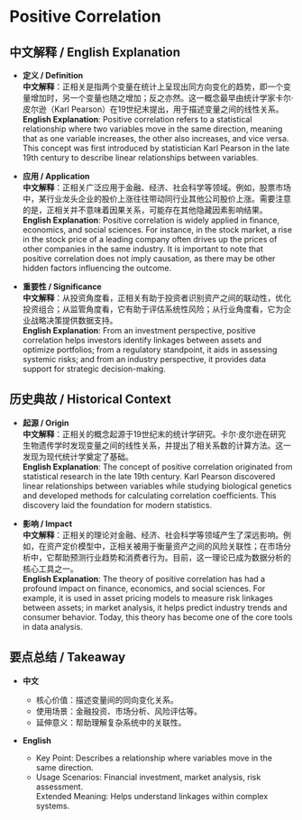 # Positive Correlation

## 中文解释 / English Explanation

* **定义 / Definition**  
  **中文解释**：正相关是指两个变量在统计上呈现出同方向变化的趋势，即一个变量增加时，另一个变量也随之增加；反之亦然。这一概念最早由统计学家卡尔·皮尔逊（Karl Pearson）在19世纪末提出，用于描述变量之间的线性关系。  
  **English Explanation**: Positive correlation refers to a statistical relationship where two variables move in the same direction, meaning that as one variable increases, the other also increases, and vice versa. This concept was first introduced by statistician Karl Pearson in the late 19th century to describe linear relationships between variables.

* **应用 / Application**  
  **中文解释**：正相关广泛应用于金融、经济、社会科学等领域。例如，股票市场中，某行业龙头企业的股价上涨往往带动同行业其他公司股价上涨。需要注意的是，正相关并不意味着因果关系，可能存在其他隐藏因素影响结果。  
  **English Explanation**: Positive correlation is widely applied in finance, economics, and social sciences. For instance, in the stock market, a rise in the stock price of a leading company often drives up the prices of other companies in the same industry. It is important to note that positive correlation does not imply causation, as there may be other hidden factors influencing the outcome.

* **重要性 / Significance**  
  **中文解释**：从投资角度看，正相关有助于投资者识别资产之间的联动性，优化投资组合；从监管角度看，它有助于评估系统性风险；从行业角度看，它为企业战略决策提供数据支持。  
  **English Explanation**: From an investment perspective, positive correlation helps investors identify linkages between assets and optimize portfolios; from a regulatory standpoint, it aids in assessing systemic risks; and from an industry perspective, it provides data support for strategic decision-making.

## 历史典故 / Historical Context

* **起源 / Origin**  
  **中文解释**：正相关的概念起源于19世纪末的统计学研究。卡尔·皮尔逊在研究生物遗传学时发现变量之间的线性关系，并提出了相关系数的计算方法。这一发现为现代统计学奠定了基础。  
  **English Explanation**: The concept of positive correlation originated from statistical research in the late 19th century. Karl Pearson discovered linear relationships between variables while studying biological genetics and developed methods for calculating correlation coefficients. This discovery laid the foundation for modern statistics.

* **影响 / Impact**  
  **中文解释**：正相关的理论对金融、经济、社会科学等领域产生了深远影响。例如，在资产定价模型中，正相关被用于衡量资产之间的风险关联性；在市场分析中，它帮助预测行业趋势和消费者行为。目前，这一理论已成为数据分析的核心工具之一。  
  **English Explanation**: The theory of positive correlation has had a profound impact on finance, economics, and social sciences. For example, it is used in asset pricing models to measure risk linkages between assets; in market analysis, it helps predict industry trends and consumer behavior. Today, this theory has become one of the core tools in data analysis.

## 要点总结 / Takeaway

* **中文**  
  - 核心价值：描述变量间的同向变化关系。  
  - 使用场景：金融投资、市场分析、风险评估等。  
  - 延伸意义：帮助理解复杂系统中的关联性。

* **English**  
  - Key Point: Describes a relationship where variables move in the same direction.  
  - Usage Scenarios: Financial investment, market analysis, risk assessment.  
Extended Meaning: Helps understand linkages within complex systems.